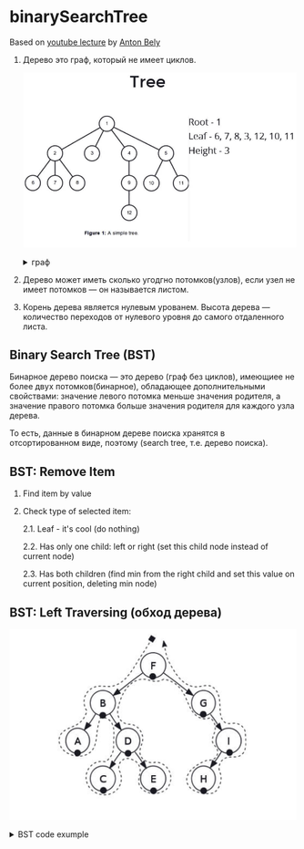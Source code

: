 # binarySearchTree

Based on [youtube lecture](https://youtu.be/fnqUD4FTE5Q) by [Anton Bely](https://github.com/ToshaBely)

1.  Дерево это граф, который не имеет циклов.

    ![simple tree](./img/simple_tree.jpg)

    <details>
    <summary>
    граф
    </summary>

    - Граф — это совокупность объектов и связей между ними. Объекты рассматриваются как вершины или узлы графа, а связи — как дуги, или ребра.
    - Основные элементы графа состоят из вершин графа, его ребер и дуг.
    - Сочетание этих элементов определяют понятия: неориентированный граф, ориентированный граф, смешанный граф.
    - Граф, в котором все линии направленные, называется ориентированным .
    - Две вершины, соединенные дугой или ребром, называются смежными .
    - Граф не имеет цикла если мы не можем вернуться в исходную точку, через какое-либо ребро .

      ![graph](./img/graph.jpg)

    </details>

2.  Дерево может иметь сколько угодгно потомков(узлов), если узел не имеет потомков — он называется листом.
3.  Корень дерева является нулевым урованем. Высота дерева — количество переходов от нулевого уровня до самого отдаленного листа.

## Binary Search Tree (BST)

Бинарное дерево поиска — это дерево (граф без циклов), имеющиее не более двух потомков(бинарное), обладающее дополнительными свойствами: значение левого потомка меньше значения родителя, а значение правого потомка больше значения родителя для каждого узла дерева.

То есть, данные в бинарном дереве поиска хранятся в отсортированном виде, поэтому (search tree, т.е. дерево поиска).

## BST: Remove Item

1. Find item by value

2. Check type of selected item:

   2.1. Leaf - it's cool (do nothing)

   2.2. Has only one child: left or right (set this child node instead of current node)

   2.3. Has both children (find min from the right child and set this value on current position, deleting min node)

## BST: Left Traversing (обход дерева)

![graph](./img/traversing_tree.jpg)

<details>
<summary>BST code exumple</summary>
<p>

```javascript
class Node {
  constructor(value) {
    this.value = value;
    this.left = null;
    this.right = null;
  }
}

class BinarySearchTree {
  constructor() {
    this.root = null;
  }

  add(value) {
    this.root = addWithin(this.root, value);

    function addWithin(node, value) {
      if (!node) {
        return new Node(value);
      }

      if (node.value === value) {
        return node;
      }

      if (value < node.value) {
        node.left = addWithin(node.left, value);
      } else {
        node.right = addWithin(node.right, value);
      }

      return node;
    }
  }

  has(value) {
    return searchWithin(this.root, value);

    function searchWithin(node, value) {
      if (!node) {
        return false;
      }

      if (node.value === value) {
        return true;
      }

      return value < node.value
        ? searchWithin(node.left, value)
        : searchWithin(node.right, value);
    }
  }

  remove(value) {
    this.root = removeNode(this.root, value);

    function removeNode(node, value) {
      if (!node) {
        return null;
      }

      if (value < node.value) {
        node.left = removeNode(node.left, value);
        return node;
      } else if (node.value < value) {
        node.right = removeNode(node.right, value);
        return node;
      } else {
        // equal - should remove this item
        if (!node.left && !node.right) {
          // put null instead of item
          return null;
        }

        if (!node.left) {
          // set right child instead of item
          node = node.right;
          return node;
        }

        if (!node.right) {
          // set left child instead of item
          node = node.left;
          return node;
        }

        // both children exists for this item
        let minFromRight = node.right;
        while (minFromRight.left) {
          minFromRight = minFromRight.left;
        }
        node.value = minFromRight.value;

        node.right = removeNode(node.right, minFromRight.value);

        return node;
      }
    }
  }

  min() {
    if (!this.root) {
      return;
    }

    let node = this.root;
    while (node.left) {
      node = node.left;
    }

    return node.value;
  }

  max() {
    if (!this.root) {
      return;
    }

    let node = this.root;
    while (node.right) {
      node = node.right;
    }

    return node.value;
  }

  leftTraverse(cb) {
    doLeft(this.root, cb);

    function doLeft(node, cb) {
      if (node) {
        doLeft(node.left, cb);
        cb(node.value);
        doLeft(node.right, cb);
      }
    }
  }

  rightTraverse(cb) {
    doRight(this.root, cb);

    function doRight(node, cb) {
      if (node) {
        doRight(node.right, cb);
        cb(node.value);
        doRight(node.left, cb);
      }
    }
  }
}

console.log("s01e12 - BST (Binary Search Tree)");

function addItems() {
  console.log("\n  Add Items");
  console.log("add 13, 15, 9, 20, 18, 32, 25");

  bst.add(13);
  bst.add(15);
  bst.add(9);
  bst.add(20);
  bst.add(18);
  bst.add(32);
  bst.add(25);

  //  Should get something like this:
  //    13
  //   /  \
  //  9    15
  //        \
  //         20
  //        /  \
  //       18   32
  //           /
  //          25
}

function getItems() {
  console.log("\n  Get Items");

  console.log("has 10", bst.has(10));
  console.log("has 15", bst.has(15));
  console.log("\n", bst);

  console.log("  Left Traverse:");
  bst.leftTraverse((val) => console.log(val));

  console.log("  Right Traverse:");
  bst.rightTraverse((val) => console.log(val));

  console.log("min:", bst.min());
  console.log("max:", bst.max());
}

function removeItem() {
  console.log("  Remove Item");

  bst.remove(15);
  console.log("remove 15");
  console.log(bst);

  console.log("  Left Traverse:");
  bst.leftTraverse((val) => console.log(val));
}

const bst = new BinarySearchTree();

addItems();
getItems();
removeItem();
```

</p>
</details>
